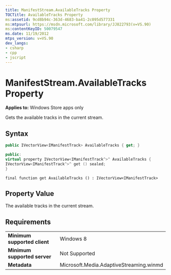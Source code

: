 ```yaml
---
title: ManifestStream.AvailableTracks Property
TOCTitle: AvailableTracks Property
ms:assetid: 9cd8b94c-363d-4683-ba41-2c095d577331
ms:mtpsurl: https://msdn.microsoft.com/library/JJ822793(v=VS.90)
ms:contentKeyID: 50079547
ms.date: 11/19/2012
mtps_version: v=VS.90
dev_langs:
- csharp
- cpp
- jscript
---
```


# ManifestStream.AvailableTracks Property

**Applies to:** Windows Store apps only

Gets the available tracks in the current stream.

## Syntax

```csharp
public IVectorView<IManifestTrack> AvailableTracks { get; }
```

```cpp
public:
virtual property IVectorView<IManifestTrack^>^ AvailableTracks {
IVectorView<IManifestTrack^>^ get () sealed;
}
```

```jscript
final function get AvailableTracks () : IVectorView<IManifestTrack>
```

## Property Value

The available tracks in the current stream.

## Requirements

|||
|--- |--- |
|**Minimum supported client**|Windows 8|
|**Minimum supported server**|Not Supported|
|**Metadata**|Microsoft.Media.AdaptiveStreaming.winmd|
